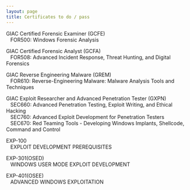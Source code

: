 ```yaml
---
layout: page
title: Certificates to do / pass
---
```


GIAC Certified Forensic Examiner (GCFE)\
&nbsp;&nbsp;&nbsp;FOR500: Windows Forensic Analysis

GIAC Certified Forensic Analyst (GCFA)\
&nbsp;&nbsp;&nbsp;FOR508: Advanced Incident Response, Threat Hunting, and Digital Forensics


GIAC Reverse Engineering Malware (GREM)\
&nbsp;&nbsp;&nbsp;FOR610: Reverse-Engineering Malware: Malware Analysis Tools and Techniques

GIAC Exploit Researcher and Advanced Penetration Tester (GXPN)\
&nbsp;&nbsp;&nbsp;SEC660: Advanced Penetration Testing, Exploit Writing, and Ethical Hacking\
&nbsp;&nbsp;&nbsp;SEC760: Advanced Exploit Development for Penetration Testers\
&nbsp;&nbsp;&nbsp;SEC670: Red Teaming Tools - Developing Windows Implants, Shellcode, Command and Control

EXP-100\
&nbsp;&nbsp;&nbsp;EXPLOIT DEVELOPMENT PREREQUISITES

EXP-301(OSED)\
&nbsp;&nbsp;&nbsp;WINDOWS USER MODE EXPLOIT DEVELOPMENT

EXP-401(OSEE)\
&nbsp;&nbsp;&nbsp;ADVANCED WINDOWS EXPLOITATION
